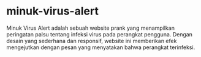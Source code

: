 # minuk-virus-alert
Minuk Virus Alert adalah sebuah website prank yang menampilkan peringatan palsu tentang infeksi virus pada perangkat pengguna. Dengan desain yang sederhana dan responsif, website ini memberikan efek mengejutkan dengan pesan yang menyatakan bahwa perangkat terinfeksi.
